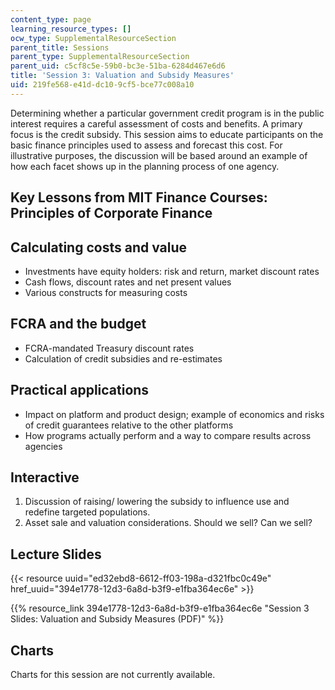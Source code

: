 ```yaml
---
content_type: page
learning_resource_types: []
ocw_type: SupplementalResourceSection
parent_title: Sessions
parent_type: SupplementalResourceSection
parent_uid: c5cf8c5e-59b0-bc3e-51ba-6284d467e6d6
title: 'Session 3: Valuation and Subsidy Measures'
uid: 219fe568-e41d-dc10-9cf5-bce77c008a10
---
```


Determining whether a particular government credit program is in the public interest requires a careful assessment of costs and benefits. A primary focus is the credit subsidy. This session aims to educate participants on the basic finance principles used to assess and forecast this cost. For illustrative purposes, the discussion will be based around an example of how each facet shows up in the planning process of one agency.

Key Lessons from MIT Finance Courses: Principles of Corporate Finance
---------------------------------------------------------------------

Calculating costs and value
---------------------------

*   Investments have equity holders: risk and return, market discount rates
*   Cash flows, discount rates and net present values
*   Various constructs for measuring costs

FCRA and the budget
-------------------

*   FCRA-mandated Treasury discount rates
*   Calculation of credit subsidies and re-estimates

Practical applications
----------------------

*   Impact on platform and product design; example of economics and risks of credit guarantees relative to the other platforms
*   How programs actually perform and a way to compare results across agencies

Interactive
-----------

1.  Discussion of raising/ lowering the subsidy to influence use and redefine targeted populations.
2.  Asset sale and valuation considerations. Should we sell? Can we sell?

Lecture Slides
--------------

{{< resource uuid="ed32ebd8-6612-ff03-198a-d321fbc0c49e" href_uuid="394e1778-12d3-6a8d-b3f9-e1fba364ec6e" >}}

{{% resource_link 394e1778-12d3-6a8d-b3f9-e1fba364ec6e "Session 3 Slides: Valuation and Subsidy Measures (PDF)" %}}

Charts
------

Charts for this session are not currently available.